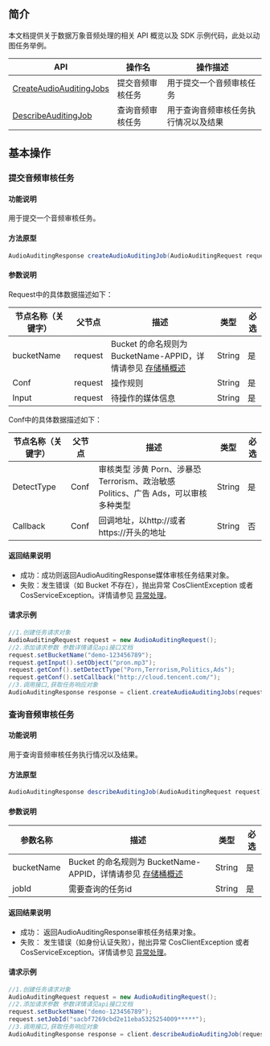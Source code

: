 
## 简介

本文档提供关于数据万象音频处理的相关 API 概览以及 SDK 示例代码，此处以动图任务举例。

| API                                                          | 操作名             | 操作描述                           |
| ------------------------------------------------------------ | ------------------ | ---------------------------------- |
| [CreateAudioAuditingJobs](https://cloud.tencent.com/document/product/460/53395) | 提交音频审核任务 | 用于提交一个音频审核任务 |
| [DescribeAuditingJob](https://cloud.tencent.com/document/product/460/53396) | 查询音频审核任务 | 用于查询音频审核任务执行情况以及结果 |

## 基本操作

### 提交音频审核任务

#### 功能说明

用于提交一个音频审核任务。

#### 方法原型

```java
AudioAuditingResponse createAudioAuditingJob(AudioAuditingRequest request);
```

#### 参数说明

Request中的具体数据描述如下：

| 节点名称（关键字） | 父节点  | 描述                                                     | 类型      | 必选 |
| ------------------ | ------- | -------------------------------------------------------- | --------- | ---- |
| bucketName |  request| Bucket 的命名规则为 BucketName-APPID，详情请参见 [存储桶概述](https://cloud.tencent.com/document/product/436/13312) | String |是|
| Conf | request | 操作规则 | String |是|
| Input | request|  待操作的媒体信息 | String |是|

Conf中的具体数据描述如下：

| 节点名称（关键字） | 父节点  | 描述                                                     | 类型      | 必选 |
| ------------------ | ------- | -------------------------------------------------------- | --------- | ---- |
| DetectType |  Conf| 审核类型 涉黄 Porn、涉暴恐 Terrorism、政治敏感 Politics、广告 Ads，可以审核多种类型 | String |是|
| Callback | Conf|  回调地址，以http://或者https://开头的地址 | String |否|

#### 返回结果说明

- 成功：成功则返回AudioAuditingResponse媒体审核任务结果对象。
- 失败：发生错误（如 Bucket 不存在），抛出异常 CosClientException 或者 CosServiceException。详情请参见 [异常处理](https://cloud.tencent.com/document/product/436/35218)。

#### 请求示例

```java
//1.创建任务请求对象
AudioAuditingRequest request = new AudioAuditingRequest();
//2.添加请求参数 参数详情请见api接口文档
request.setBucketName("demo-123456789");
request.getInput().setObject("pron.mp3");
request.getConf().setDetectType("Porn,Terrorism,Politics,Ads");
request.getConf().setCallback("http://cloud.tencent.com/");
//3.调用接口,获取任务响应对象
AudioAuditingResponse response = client.createAudioAuditingJobs(request);
```

### 查询音频审核任务

#### 功能说明
用于查询音频审核任务执行情况以及结果。

#### 方法原型

```java
AudioAuditingResponse describeAuditingJob(AudioAuditingRequest request);
```

#### 参数说明

| 参数名称   | 描述                                                         | 类型   | 必选|
| ---------- | ------------------------------------------------------------ | ------ |-----|
| bucketName | Bucket 的命名规则为 BucketName-APPID，详情请参见 [存储桶概述](https://cloud.tencent.com/document/product/436/13312) | String |是|
| jobId | 需要查询的任务id | String |是|

#### 返回结果说明

- 成功： 返回AudioAuditingResponse审核任务结果对象。
- 失败： 发生错误（如身份认证失败），抛出异常 CosClientException 或者 CosServiceException。详情请参见 [异常处理](https://cloud.tencent.com/document/product/436/35218)。

#### 请求示例

```java
//1.创建任务请求对象
AudioAuditingRequest request = new AudioAuditingRequest();
//2.添加请求参数 参数详情请见api接口文档
request.setBucketName("demo-123456789");
request.setJobId("sacbf7269cbd2e11eba5325254009*****");
//3.调用接口,获取任务响应对象
AudioAuditingResponse response = client.describeAudioAuditingJob(request);
```